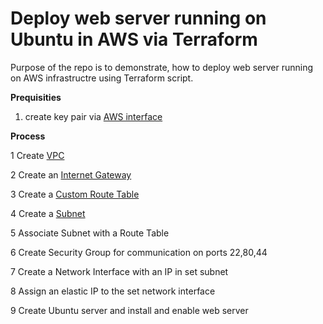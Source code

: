 # Deploy web server running on Ubuntu in AWS via Terraform

Purpose of the repo is to demonstrate, how to deploy web server running on AWS infrastructre
using Terraform script.

**Prequisities**
1) create key pair via [AWS interface](https://docs.aws.amazon.com/AWSEC2/latest/UserGuide/create-key-pairs.html) 

**Process**

1 Create [VPC](https://registry.terraform.io/providers/hashicorp/aws/latest/docs/resources/vpc)

2 Create an [Internet Gateway](https://registry.terraform.io/providers/hashicorp/aws/latest/docs/resources/internet_gateway)

3 Create a [Custom Route Table](https://registry.terraform.io/providers/hashicorp/aws/latest/docs/resources/route_table)

4 Create a [Subnet](https://registry.terraform.io/providers/hashicorp/aws/latest/docs/resources/subnet)

5 Associate Subnet with a Route Table

6 Create Security Group for communication on ports 22,80,44

7 Create a Network Interface with an IP in set subnet 

8 Assign an elastic IP to the set network interface 

9 Create Ubuntu server and install and enable web server

